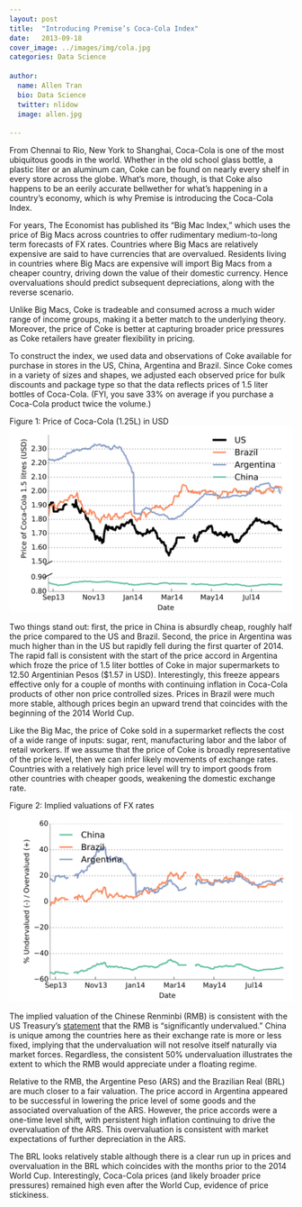 ```yaml
---
layout: post
title:  "Introducing Premise’s Coca-Cola Index"
date:   2013-09-18
cover_image: ../images/img/cola.jpg
categories: Data Science

author:
  name: Allen Tran
  bio: Data Science
  twitter: nlidow
  image: allen.jpg

---
```


From Chennai to Rio, New York to Shanghai, Coca-Cola is one of the most ubiquitous goods in the world. Whether in the old school glass bottle, a plastic liter or an aluminum can, Coke can be found on nearly every shelf in every store across the globe. What’s more, though, is that Coke also happens to be an eerily accurate bellwether for what’s happening in a country’s economy, which is why Premise is introducing the Coca-Cola Index.

For years, The Economist has published its “Big Mac Index,” which uses the price of Big Macs across countries to offer rudimentary medium-to-long term forecasts of FX rates. Countries where Big Macs are relatively expensive are said to have currencies that are overvalued. Residents living in countries where Big Macs are expensive will import Big Macs from a cheaper country, driving down the value of their domestic currency.  Hence overvaluations should predict subsequent depreciations, along with the reverse scenario.

Unlike Big Macs, Coke is tradeable and consumed across a much wider range of income groups, making it a better match to the underlying theory. Moreover, the price of Coke is better at capturing broader price pressures as Coke retailers have greater flexibility in pricing.

To construct the index, we used data and observations of Coke available for purchase in stores in the US, China, Argentina and Brazil. Since Coke comes in a variety of sizes and shapes, we adjusted each observed price for bulk discounts and package type so that the data reflects prices of 1.5 liter bottles of Coca-Cola. (FYI, you save 33% on average if you purchase a Coca-Cola product twice the volume.) 

Figure 1: Price of Coca-Cola (1.25L) in USD
![Figure 1: Price of Coca-Cola (1.25L) in USD](/images/img/5tsete5ts4e.png)

Two things stand out: first, the price in China is absurdly cheap, roughly half the price compared to the US and Brazil. Second, the price in Argentina was much higher than in the US but rapidly fell during the first quarter of 2014.  The rapid fall is consistent with the start of the price accord in Argentina which froze the price of 1.5 liter bottles of Coke in major supermarkets to 12.50 Argentinian Pesos ($1.57 in USD).  Interestingly, this freeze appears effective only for a couple of months with continuing inflation in Coca-Cola products of other non price controlled sizes.  Prices in Brazil were much more stable, although prices begin an upward trend that coincides with the beginning of the 2014 World Cup.

Like the Big Mac, the price of Coke sold in a supermarket reflects the cost of a wide range of inputs: sugar, rent, manufacturing labor and the labor of retail workers. If we assume that the price of Coke is broadly representative of the price level, then we can infer likely movements of exchange rates. Countries with a relatively high price level will try to import goods from other countries with cheaper goods, weakening the domestic exchange rate.

Figure 2: Implied valuations of FX rates
![Figure 2: Implied valuations of FX rates](/images/img/w434g4t43.png)

The implied valuation of the Chinese Renminbi (RMB) is consistent with the US Treasury’s [statement](http://www.treasury.gov/resource-center/international/exchange-rate-policies/Documents/2013-10-30_FULL%20FX%20REPORT_FINAL.pdf) that the RMB is “significantly undervalued.”  China is unique among the countries here as their exchange rate is more or less fixed, implying that the undervaluation will not resolve itself naturally via market forces.  Regardless, the consistent 50% undervaluation illustrates the extent to which the RMB would appreciate under a floating regime. 

Relative to the RMB, the Argentine Peso (ARS) and the Brazilian Real (BRL) are much closer to a fair valuation.  The price accord in Argentina appeared to be successful in lowering the price level of some goods and the associated overvaluation of the ARS.  However, the price accords were a one-time level shift, with persistent high inflation continuing to drive the overvaluation of the ARS.  This overvaluation is consistent with market expectations of further depreciation in the ARS. 

The BRL looks relatively stable although there is a clear run up in prices and overvaluation in the BRL which coincides with the months prior to the 2014 World Cup.  Interestingly, Coca-Cola prices (and likely broader price pressures) remained high even after the World Cup, evidence of price stickiness. 
